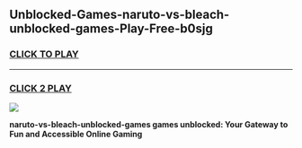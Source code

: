
## Unblocked-Games-naruto-vs-bleach-unblocked-games-Play-Free-b0sjg
<h3>
<a href="https://premium76.site?title=naruto-vs-bleach-unblocked-games&ref=15A">CLICK TO PLAY</a></h3>
<hr>

<h3>
<a href="https://premium76.site?title=naruto-vs-bleach-unblocked-games&ref=15A">CLICK 2 PLAY</a>
  
</h3>

<a href="https://premium76.site?title=naruto-vs-bleach-unblocked-games&ref=15A"><img src="https://clearcache.store/games.png"></a>


**naruto-vs-bleach-unblocked-games games unblocked: Your Gateway to Fun and Accessible Online Gaming**
